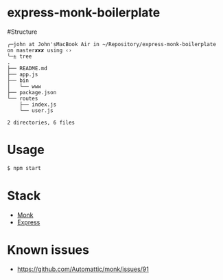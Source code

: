 # express-monk-boilerplate

#Structure

```
╭─john at John'sMacBook Air in ~/Repository/express-monk-boilerplate on master✘✘✘ using ‹›
╰─± tree
.
├── README.md
├── app.js
├── bin
│   └── www
├── package.json
└── routes
    ├── index.js
    └── user.js

2 directories, 6 files
```

# Usage
```sh
$ npm start
```

# Stack
- [Monk](https://github.com/Automattic/monk)
- [Express](http://expressjs.com/)

# Known issues
- https://github.com/Automattic/monk/issues/91
